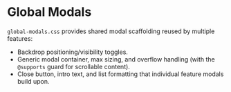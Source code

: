 # Global Modals

`global-modals.css` provides shared modal scaffolding reused by multiple features:

- Backdrop positioning/visibility toggles.
- Generic modal container, max sizing, and overflow handling (with the `@supports` guard for scrollable content).
- Close button, intro text, and list formatting that individual feature modals build upon.

